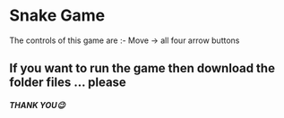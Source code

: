 # Snake Game

<div>The controls of this game are :-
Move -> all four arrow buttons
</div>

## If you want to run the game then download the folder files ... please

<h5>THANK YOU😉</h5>
